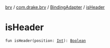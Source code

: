 [brv](../../index.md) / [com.drake.brv](../index.md) / [BindingAdapter](index.md) / [isHeader](./is-header.md)

# isHeader

`fun isHeader(position: `[`Int`](https://kotlinlang.org/api/latest/jvm/stdlib/kotlin/-int/index.html)`): `[`Boolean`](https://kotlinlang.org/api/latest/jvm/stdlib/kotlin/-boolean/index.html)